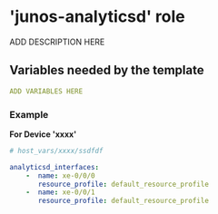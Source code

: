 
# 'junos-analyticsd' role  

ADD DESCRIPTION HERE

## Variables needed by the template

```yaml
ADD VARIABLES HERE
```

### Example

**For Device 'xxxx'**
```yaml
# host_vars/xxxx/ssdfdf

analyticsd_interfaces:
    -  name: xe-0/0/0
       resource_profile: default_resource_profile
    -  name: xe-0/0/1
       resource_profile: default_resource_profile

```
